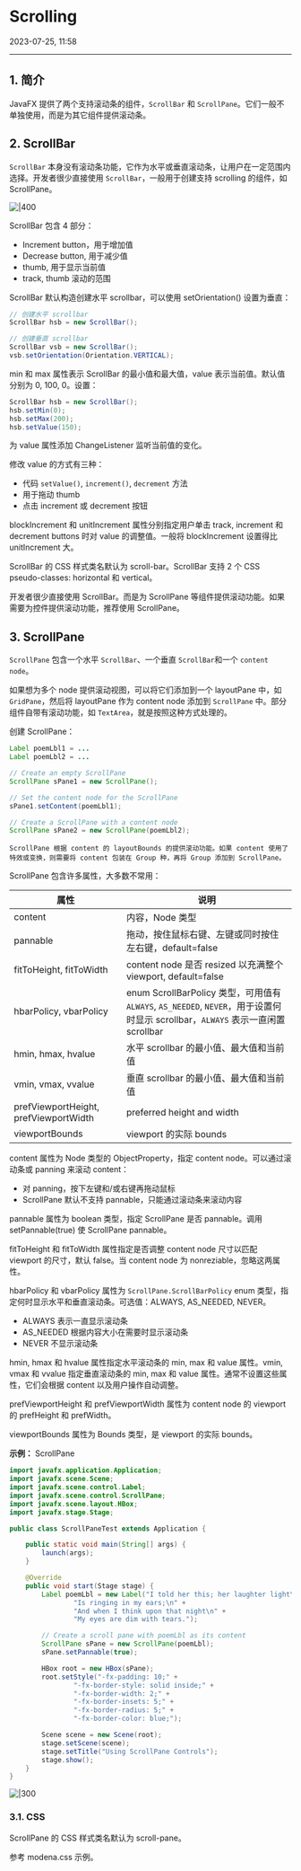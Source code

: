 # Scrolling

2023-07-25, 11:58
****
## 1. 简介

JavaFX 提供了两个支持滚动条的组件，`ScrollBar` 和 `ScrollPane`。它们一般不单独使用，而是为其它组件提供滚动条。

## 2. ScrollBar

`ScrollBar` 本身没有滚动条功能，它作为水平或垂直滚动条，让用户在一定范围内选择。开发者很少直接使用 `ScrollBar`，一般用于创建支持 scrolling 的组件，如 ScrollPane。

![|400](Pasted%20image%2020230725110646.png)

ScrollBar 包含 4 部分：

- Increment button，用于增加值
- Decrease button, 用于减少值
- thumb, 用于显示当前值
- track, thumb 滚动的范围

ScrollBar 默认构造创建水平 scrollbar，可以使用 setOrientation() 设置为垂直：

```java
// 创建水平 scrollbar
ScrollBar hsb = new ScrollBar();

// 创建垂直 scrollbar
ScrollBar vsb = new ScrollBar();
vsb.setOrientation(Orientation.VERTICAL);
```

min 和 max 属性表示 ScrollBar 的最小值和最大值，value 表示当前值。默认值分别为 0, 100, 0。设置：

```java
ScrollBar hsb = new ScrollBar();
hsb.setMin(0);
hsb.setMax(200);
hsb.setValue(150);
```

为 value 属性添加 ChangeListener 监听当前值的变化。

修改 value 的方式有三种：

- 代码 `setValue()`, `increment()`, `decrement` 方法
- 用于拖动 thumb
- 点击 increment 或 decrement 按钮

blockIncrement 和 unitIncrement 属性分别指定用户单击 track, increment 和 decrement buttons 时对 value 的调整值。一般将 blockIncrement 设置得比 unitIncrement 大。

ScrollBar 的 CSS 样式类名默认为 scroll-bar。ScrollBar 支持 2 个 CSS pseudo-classes: horizontal 和 vertical。

开发者很少直接使用 ScrollBar。而是为 ScrollPane 等组件提供滚动功能。如果需要为控件提供滚动功能，推荐使用 ScrollPane。

## 3. ScrollPane

`ScrollPane` 包含一个水平 `ScrollBar`、一个垂直 `ScrollBar`和一个 `content node`。

如果想为多个 node 提供滚动视图，可以将它们添加到一个 layoutPane 中，如 `GridPane`，然后将 layoutPane 作为 content node 添加到 `ScrollPane` 中。部分组件自带有滚动功能，如 `TextArea`，就是按照这种方式处理的。

创建 ScrollPane：

```java
Label poemLbl1 = ...
Label poemLbl2 = ...

// Create an empty ScrollPane
ScrollPane sPane1 = new ScrollPane();

// Set the content node for the ScrollPane
sPane1.setContent(poemLbl1);

// Create a ScrollPane with a content node
ScrollPane sPane2 = new ScrollPane(poemLbl2);
```

```ad-note
ScrollPane 根据 content 的 layoutBounds 的提供滚动功能。如果 content 使用了特效或变换，则需要将 content 包装在 Group 种，再将 Group 添加到 ScrollPane。
```

ScrollPane 包含许多属性，大多数不常用：

|属性|说明|
|---|---|
|content|内容，Node 类型|
|pannable|拖动，按住鼠标右键、左键或同时按住左右键，default=false|
|fitToHeight, fitToWidth|content node 是否 resized 以充满整个viewport, default=false|
|hbarPolicy, vbarPolicy|enum ScrollBarPolicy 类型，可用值有 `ALWAYS`, `AS_NEEDED`, `NEVER`，用于设置何时显示 scrollbar，`ALWAYS` 表示一直闲置scrollbar|
|hmin, hmax, hvalue|水平 scrollbar 的最小值、最大值和当前值|
|vmin, vmax, vvalue|垂直 scrollbar 的最小值、最大值和当前值|
|prefViewportHeight, prefViewportWidth|preferred height and width|
|viewportBounds|viewport 的实际 bounds|

content 属性为 Node 类型的 ObjectProperty，指定 content node。可以通过滚动条或 panning 来滚动 content：

- 对 panning，按下左键和/或右键再拖动鼠标
- ScrollPane 默认不支持 pannable，只能通过滚动条来滚动内容

pannable 属性为 boolean 类型，指定 ScrollPane 是否 pannable。调用 setPannable(true) 使 ScrollPane pannable。

fitToHeight 和 fitToWidth 属性指定是否调整 content node 尺寸以匹配 viewport 的尺寸，默认 false。当 content node 为 nonreziable，忽略这两属性。

hbarPolicy 和 vbarPolicy 属性为 `ScrollPane.ScrollBarPolicy` enum 类型，指定何时显示水平和垂直滚动条。可选值：ALWAYS, AS_NEEDED, NEVER。

- ALWAYS 表示一直显示滚动条
- AS_NEEDED 根据内容大小在需要时显示滚动条
- NEVER 不显示滚动条

hmin, hmax 和 hvalue 属性指定水平滚动条的 min, max 和 value 属性。vmin, vmax 和 vvalue 指定垂直滚动条的 min, max 和 value 属性。通常不设置这些属性，它们会根据 content 以及用户操作自动调整。

prefViewportHeight 和 prefViewportWidth 属性为 content node 的 viewport 的 prefHeight 和 prefWidth。

viewportBounds 属性为 Bounds 类型，是 viewport 的实际 bounds。

**示例：** ScrollPane

```java
import javafx.application.Application;
import javafx.scene.Scene;
import javafx.scene.control.Label;
import javafx.scene.control.ScrollPane;
import javafx.scene.layout.HBox;
import javafx.stage.Stage;

public class ScrollPaneTest extends Application {

    public static void main(String[] args) {
        launch(args);
    }

    @Override
    public void start(Stage stage) {
        Label poemLbl = new Label("I told her this; her laughter light\n" +
                "Is ringing in my ears;\n" +
                "And when I think upon that night\n" +
                "My eyes are dim with tears.");

        // Create a scroll pane with poemLbl as its content
        ScrollPane sPane = new ScrollPane(poemLbl);
        sPane.setPannable(true);

        HBox root = new HBox(sPane);
        root.setStyle("-fx-padding: 10;" +
                "-fx-border-style: solid inside;" +
                "-fx-border-width: 2;" +
                "-fx-border-insets: 5;" +
                "-fx-border-radius: 5;" +
                "-fx-border-color: blue;");

        Scene scene = new Scene(root);
        stage.setScene(scene);
        stage.setTitle("Using ScrollPane Controls");
        stage.show();
    }
}
```

![|300](Pasted%20image%2020230725115800.png)

### 3.1. CSS

ScrollPane 的 CSS 样式类名默认为 scroll-pane。

参考 modena.css 示例。

